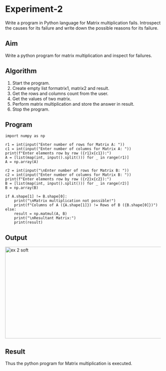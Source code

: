 # Experiment-2
Write a program in Python language for Matrix multiplication fails. Introspect the causes for its failure and write down the possible reasons for its failure. 
## Aim
Write a python program for matrix multiplication and inspect for failures. 

## Algorithm
1.	Start the program.
2. Create empty list formatrix1, matrix2 and result.
3. Get the rows and columns count from the user.
4. Get the values of two matrix.
5. Perform matrix multiplication and store the answer in result.
6. Stop the program. 

## Program
```
import numpy as np

r1 = int(input("Enter number of rows for Matrix A: "))
c1 = int(input("Enter number of columns for Matrix A: "))
print(f"Enter elements row by row ({r1}x{c1}):")
A = [list(map(int, input().split())) for _ in range(r1)]
A = np.array(A)

r2 = int(input("\nEnter number of rows for Matrix B: "))
c2 = int(input("Enter number of columns for Matrix B: "))
print(f"Enter elements row by row ({r2}x{c2}):")
B = [list(map(int, input().split())) for _ in range(r2)]
B = np.array(B)

if A.shape[1] != B.shape[0]:
    print("\nMatrix multiplication not possible!")
    print(f"Columns of A ({A.shape[1]}) != Rows of B ({B.shape[0]})")
else:
    result = np.matmul(A, B)
    print("\nResultant Matrix:")
    print(result)

```

## Output

<img width="564" height="297" alt="ex 2 soft" src="https://github.com/user-attachments/assets/5f8c31d4-49ef-47c6-a97e-c2f57405cf29" />


## Result

Thus the python program for Matrix multiplication is executed.
